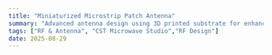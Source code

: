 ```yaml
---
title: "Miniaturized Microstrip Patch Antenna"
summary: "Advanced antenna design using 3D printed substrate for enhanced performance and reduced size."
tags: ["RF & Antenna", "CST Microwave Studio","RF Design"]
date: 2025-08-29
---
```

